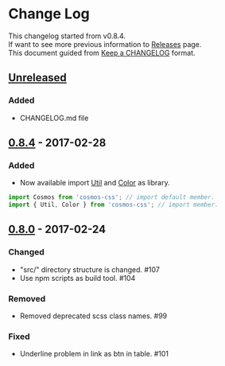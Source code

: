 # Change Log
This changelog started from v0.8.4.  
If want to see more previous information to [Releases](https://github.com/archco/cosmos-css/releases) page.  
This document guided from [Keep a CHANGELOG](http://keepachangelog.com/en/0.3.0/) format.

## [Unreleased]
### Added
- CHANGELOG.md file

## [0.8.4] - 2017-02-28
### Added
- Now available import [Util](https://github.com/archco/cosmos-css/wiki/util) and [Color](https://github.com/archco/cosmos-css/wiki/color) as library.
```javascript
import Cosmos from 'cosmos-css'; // import default member.
import { Util, Color } from 'cosmos-css'; // import member.
```

## [0.8.0] - 2017-02-24
### Changed
- "src/" directory structure is changed. #107
- Use npm scripts as build tool. #104

### Removed
- Removed deprecated scss class names. #99 

### Fixed
- Underline problem in link as btn in table. #101

[Unreleased]: https://github.com/archco/cosmos-css/compare/v0.8.4...master
[0.8.4]: https://github.com/archco/cosmos-css/compare/v0.8.0...v0.8.4
[0.8.0]: https://github.com/archco/cosmos-css/compare/v0.7.0...v0.8.0
